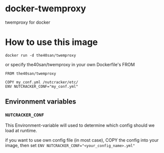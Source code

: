 # docker-twemproxy
twemproxy for docker

# How to use this image

```
docker run -d the40san/twemproxy
```

or specify the40san/twemproxy in your own Dockerfile's FROM

```
FROM the40san/twemproxy

COPY my_conf.yml /nutcracker/etc/
ENV NUTCRACKER_CONF="my_conf.yml"
```

## Environment variables

### `NUTCRACKER_CONF`
This Environment-variable will used to determine which config should we load at runtime.

if you want to use own config file (in most case), COPY the config into your image, then set `ENV NUTCRACKER_CONF="<your_config_name>.yml"`
